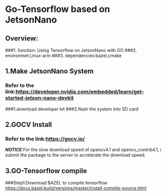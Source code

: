 Go-Tensorflow based on JetsonNano
=================================
Overview:
---------------------------------
###1. function: Using Tensorflow on JetsonNano with GO
###2. environmet:Linux-arm
###3. dependencies:bazel,cmake

1.Make JetsonNano System
---------------------------------
### Refer to the link:https://developer.nvidia.com/embedded/learn/get-started-jetson-nano-devkit
###1.download developer kit
###2.flash the system into SD card

2.GOCV Install
---------------------------------
### Refer to the link:https://gocv.io/
***NOTICE***:For the slow download speed of opencv4.1 and opencv_contrib4.1, i submit the package to the server to accelerate the download speed.

3.GO-Tensorflow compile
---------------------------------
###Step1:Download BAZEL to compile tensorflow
https://docs.bazel.build/versions/master/install-compile-source.html